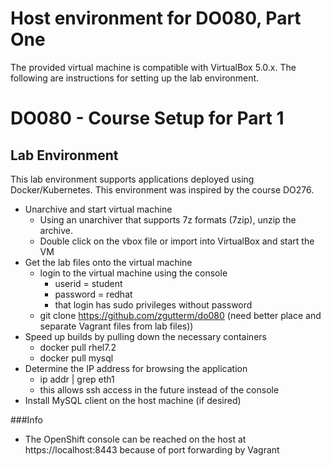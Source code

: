 
# Host environment for DO080, Part One 

The provided virtual machine is compatible with VirtualBox 5.0.x.  The following are instructions for setting up the lab environment.

# DO080 - Course Setup for Part 1

## Lab Environment
This lab environment supports applications deployed using Docker/Kubernetes. This environment was inspired by the course DO276.

* Unarchive and start virtual machine 
  * Using an unarchiver that supports 7z formats (7zip), unzip the archive.
  * Double click on the vbox file or import into VirtualBox and start the VM
* Get the lab files onto the virtual machine  
  * login to the virtual machine using the console
    * userid = student
    * password = redhat
    * that login has sudo privileges without password 
  * git clone https://github.com/zgutterm/do080 (need better place and separate Vagrant files from lab files))
* Speed up builds by pulling down the necessary containers
  * docker pull rhel7.2
  * docker pull mysql
* Determine the IP address for browsing the application
  * ip addr | grep eth1 
  * this allows ssh access in the future instead of the console
* Install MySQL client on the host machine (if desired)

###Info
* The OpenShift console can be reached on the host at https://localhost:8443 because of port forwarding by Vagrant

